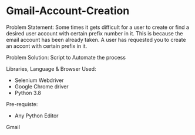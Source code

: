 # Gmail-Account-Creation

Problem Statement:
Some times it gets difficult for a user to create or find a desired user account with certain prefix number in it. This is because the email account has been already taken. A user has requested you to create an accont with certain prefix in it.

Problem Solution:
Script to Automate the process

Libraries, Language & Browser Used:
- Selenium Webdriver
- Google Chrome driver
- Python 3.8

Pre-requiste:
- Any Python Editor


Gmail 
